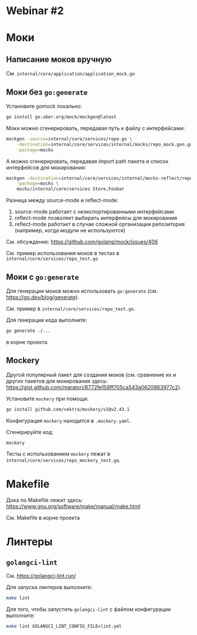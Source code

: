 # Webinar #2

# Моки

## Написание моков вручную

См. `internal/core/application/application_mock.go`

## Моки без `go:generate`

Установите gomock локально:

```bash
go install go.uber.org/mock/mockgen@latest
```

Моки можно сгенерировать, передавая путь к файлу с интерфейсами:

```bash
mockgen -source=internal/core/services/repo.go \
    -destination=internal/core/services/internal/mocks/repo_mock.gen.go \
    -package=mocks
```

А можно сгенерировать, передавая import path пакета и список интерфейсов для мокирования:

```bash
mockgen -destination=internal/core/services/internal/mocks-reflect/repo_mock.gen.go \
    -package=mocks \
    mocks/internal/core/services Store,Foobar
```

Разница между source-mode и reflect-mode:

1. source-mode работает с неэкспортированными интерфейсами
2. reflect-mode позволяет выбирать интерфейсы для мокирования
3. reflect-mode работает в случае сложной организации репозитория (например, когда модули не используются)

См. обсуждение: https://github.com/golang/mock/issues/406

См. пример использования моков в тестах в `internal/core/services/repo_test.go`

## Моки с `go:generate`

Для генерации моков можно использовать `go:generate` (см. https://go.dev/blog/generate).

См. пример в `internal/core/services/repo_test.go`.

Для генерации кода выполните:

```bash
go generate ./...
```

в корне проекта.

## Mockery

Другой популярный пакет для создания моков (см. сравнение их и других пакетов для мокирования здесь: https://gist.github.com/maratori/8772fe158ff705ca543a0620863977c2).

Установите `mockery` при помощи:

```bash
go install github.com/vektra/mockery/v2@v2.43.1
```

Конфигурация `mockery` находится в `.mockery.yaml`.

Сгенерируйте код:

```bash
mockery
```

Тесты с использованием `mockery` лежат в `internal/core/services/repo_mockery_test.go`.

# Makefile

Дока по Makefile лежит здесь: https://www.gnu.org/software/make/manual/make.html

См. Makefile в корне проекта

# Линтеры

## `golangci-lint`

См. https://golangci-lint.run/

Для запуска линтеров выполните:

```bash
make lint
```

Для того, чтобы запустить `golangci-lint` с файлом конфигурации выполните:

```bash
make lint GOLANGCI_LINT_CONFIG_FILE=lint.yml 
```

